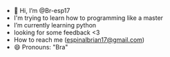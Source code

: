 - 👋 Hi, I’m @Br-esp17
- I'm trying to learn how to programming like a master 
- I’m currently learning python 
- looking for some feedback <3
- How to reach me (espinalbrian17@gmail.com)
- 😄 Pronouns: "Bra"
  

<!---
Br-esp17/Br-esp17 is a ✨ special ✨ repository because its `README.md` (this file) appears on your GitHub profile.
You can click the Preview link to take a look at your changes.
--->
